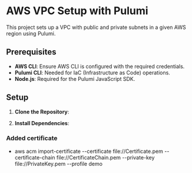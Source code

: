 # AWS VPC Setup with Pulumi

This project sets up a VPC with public and private subnets in a given AWS region using Pulumi.

## Prerequisites

- **AWS CLI**: Ensure AWS CLI is configured with the required credentials.
- **Pulumi CLI**: Needed for IaC (Infrastructure as Code) operations.
- **Node.js**: Required for the Pulumi JavaScript SDK.

## Setup

1. **Clone the Repository**:
   
2. **Install Dependencies**:


### Added certificate
 
- aws acm import-certificate --certificate file://Certificate.pem --certificate-chain file://CertificateChain.pem --private-key file://PrivateKey.pem --profile demo


